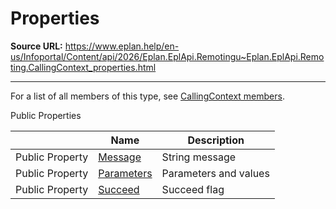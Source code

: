 # Properties

**Source URL:** https://www.eplan.help/en-us/Infoportal/Content/api/2026/Eplan.EplApi.Remotingu~Eplan.EplApi.Remoting.CallingContext_properties.html

---

For a list of all members of this type, see [CallingContext members](Eplan.EplApi.Remotingu~Eplan.EplApi.Remoting.CallingContext_members.html).

Public Properties

|  | Name | Description |
| --- | --- | --- |
| Public Property | [Message](Eplan.EplApi.Remotingu~Eplan.EplApi.Remoting.CallingContext~Message.html) | String message |
| Public Property | [Parameters](Eplan.EplApi.Remotingu~Eplan.EplApi.Remoting.CallingContext~Parameters.html) | Parameters and values |
| Public Property | [Succeed](Eplan.EplApi.Remotingu~Eplan.EplApi.Remoting.CallingContext~Succeed.html) | Succeed flag |


